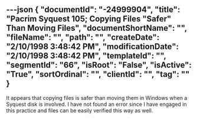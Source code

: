 ---json
{
  "documentId": "-24999904",
  "title": "Pacrim Syquest 105; Copying Files &quot;Safer&quot; Than Moving Files",
  "documentShortName": "",
  "fileName": "",
  "path": "",
  "createDate": "2/10/1998 3:48:42 PM",
  "modificationDate": "2/10/1998 3:48:42 PM",
  "templateId": "",
  "segmentId": "66",
  "isRoot": "False",
  "isActive": "True",
  "sortOrdinal": "",
  "clientId": "",
  "tag": ""
}
---

It appears that copying files is safer than moving them in Windows when a Syquest disk is involved. I have not found an error since I have engaged in this practice and files can be easily verified this way as well.
